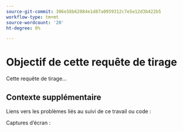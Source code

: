 ```yaml
---
source-git-commit: 306e58b62084e1d87a0959312c7e5e12d3b422b5
workflow-type: tm+mt
source-wordcount: '20'
ht-degree: 0%

---
```

# Objectif de cette requête de tirage

Cette requête de tirage...

## Contexte supplémentaire

Liens vers les problèmes liés au suivi de ce travail ou code :


Captures d’écran :

<!-- Add any other context, such as screenshots or test results that demonstrate a fix.

Thank you for taking the time to contribute to our documentation.
-->
